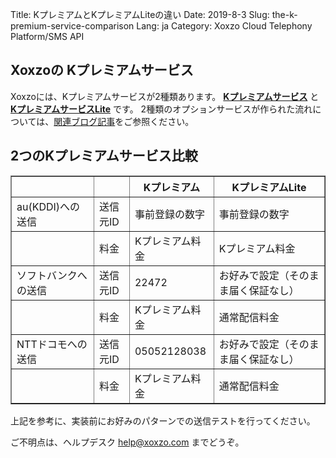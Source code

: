 Title: KプレミアムとKプレミアムLiteの違い
Date: 2019-8-3
Slug: the-k-premium-service-comparison
Lang: ja
Category: Xoxzo Cloud Telephony Platform/SMS API

## Xoxzoの Kプレミアムサービス

Xoxzoには、Kプレミアムサービスが2種類あります。
[**Kプレミアムサービス**](https://help.xoxzo.com/ja/xoxzo-cloud-telephony-platform/articles/the-k-premium-service/) と 
[**KプレミアムサービスLite**]([filename}/the-k-premium-lite-ja.md) です。
2種類のオプションサービスが作られた流れについては、[関連ブログ記事](https://blog.xoxzo.com/ja/2018/06/25/kpremium-lite-notice/)をご参照ください。

## 2つのKプレミアムサービス比較

<div class="table-responsive">
  <table border="1" cellpadding="10" cellspacing="1">
    <tr>
      <th></th>
      <th></th>
      <th>Kプレミアム</th>
      <th>KプレミアムLite</th>
    </tr>
    <tr>
      <td>au(KDDI)への送信</td>
      <td>送信元ID</td>
      <td>事前登録の数字</td>
      <td>事前登録の数字</td>
    </tr>
    <tr>
      <td></td>
      <td>料金</td>
      <td>Kプレミアム料金</td>
      <td>Kプレミアム料金</td>
    </tr>
      <tr>
      <td>ソフトバンクへの送信</td>
      <td>送信元ID</td>
      <td>22472</td>
      <td>お好みで設定（そのまま届く保証なし）</td>
    </tr>
    <tr>
      <td></td>
      <td>料金</td>
      <td>Kプレミアム料金</td>
      <td>通常配信料金</td>
    </tr>
        <tr>
      <td>NTTドコモへの送信</td>
      <td>送信元ID</td>
      <td>05052128038</td>
      <td>お好みで設定（そのまま届く保証なし）</td>
    </tr>
    <tr>
      <td></td>
      <td>料金</td>
      <td>Kプレミアム料金</td>
      <td>通常配信料金</td>
    </tr>
  </table>
</div>

上記を参考に、実装前にお好みのパターンでの送信テストを行ってください。

ご不明点は、ヘルプデスク help@xoxzo.com までどうぞ。

